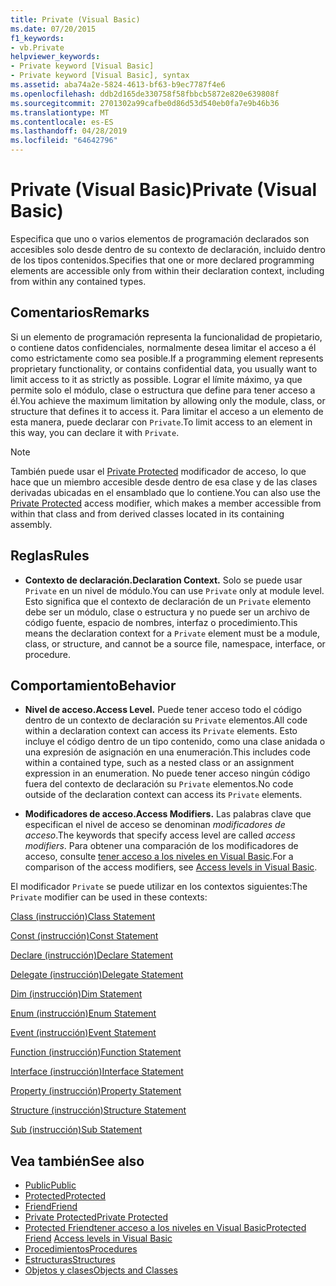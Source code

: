 ```yaml
---
title: Private (Visual Basic)
ms.date: 07/20/2015
f1_keywords:
- vb.Private
helpviewer_keywords:
- Private keyword [Visual Basic]
- Private keyword [Visual Basic], syntax
ms.assetid: aba74a2e-5824-4613-bf63-b9ec7787f4e6
ms.openlocfilehash: ddb2d165de330758f58fbbcb5872e820e639808f
ms.sourcegitcommit: 2701302a99cafbe0d86d53d540eb0fa7e9b46b36
ms.translationtype: MT
ms.contentlocale: es-ES
ms.lasthandoff: 04/28/2019
ms.locfileid: "64642796"
---
```

# <a name="private-visual-basic"></a><span data-ttu-id="30b15-102">Private (Visual Basic)</span><span class="sxs-lookup"><span data-stu-id="30b15-102">Private (Visual Basic)</span></span>
<span data-ttu-id="30b15-103">Especifica que uno o varios elementos de programación declarados son accesibles solo desde dentro de su contexto de declaración, incluido dentro de los tipos contenidos.</span><span class="sxs-lookup"><span data-stu-id="30b15-103">Specifies that one or more declared programming elements are accessible only from within their declaration context, including from within any contained types.</span></span>  
  
## <a name="remarks"></a><span data-ttu-id="30b15-104">Comentarios</span><span class="sxs-lookup"><span data-stu-id="30b15-104">Remarks</span></span>  
 <span data-ttu-id="30b15-105">Si un elemento de programación representa la funcionalidad de propietario, o contiene datos confidenciales, normalmente desea limitar el acceso a él como estrictamente como sea posible.</span><span class="sxs-lookup"><span data-stu-id="30b15-105">If a programming element represents proprietary functionality, or contains confidential data, you usually want to limit access to it as strictly as possible.</span></span> <span data-ttu-id="30b15-106">Lograr el límite máximo, ya que permite solo el módulo, clase o estructura que define para tener acceso a él.</span><span class="sxs-lookup"><span data-stu-id="30b15-106">You achieve the maximum limitation by allowing only the module, class, or structure that defines it to access it.</span></span> <span data-ttu-id="30b15-107">Para limitar el acceso a un elemento de esta manera, puede declarar con `Private`.</span><span class="sxs-lookup"><span data-stu-id="30b15-107">To limit access to an element in this way, you can declare it with `Private`.</span></span>  

> [!NOTE]
> <span data-ttu-id="30b15-108">También puede usar el [Private Protected](private-protected.md) modificador de acceso, lo que hace que un miembro accesible desde dentro de esa clase y de las clases derivadas ubicadas en el ensamblado que lo contiene.</span><span class="sxs-lookup"><span data-stu-id="30b15-108">You can also use the [Private Protected](private-protected.md) access modifier, which makes a member accessible from within that class and from derived classes located in its containing assembly.</span></span>

## <a name="rules"></a><span data-ttu-id="30b15-109">Reglas</span><span class="sxs-lookup"><span data-stu-id="30b15-109">Rules</span></span>  

- <span data-ttu-id="30b15-110">**Contexto de declaración.**</span><span class="sxs-lookup"><span data-stu-id="30b15-110">**Declaration Context.**</span></span> <span data-ttu-id="30b15-111">Solo se puede usar `Private` en un nivel de módulo.</span><span class="sxs-lookup"><span data-stu-id="30b15-111">You can use `Private` only at module level.</span></span> <span data-ttu-id="30b15-112">Esto significa que el contexto de declaración de un `Private` elemento debe ser un módulo, clase o estructura y no puede ser un archivo de código fuente, espacio de nombres, interfaz o procedimiento.</span><span class="sxs-lookup"><span data-stu-id="30b15-112">This means the declaration context for a `Private` element must be a module, class, or structure, and cannot be a source file, namespace, interface, or procedure.</span></span>  
  
## <a name="behavior"></a><span data-ttu-id="30b15-113">Comportamiento</span><span class="sxs-lookup"><span data-stu-id="30b15-113">Behavior</span></span>  
  
- <span data-ttu-id="30b15-114">**Nivel de acceso.**</span><span class="sxs-lookup"><span data-stu-id="30b15-114">**Access Level.**</span></span> <span data-ttu-id="30b15-115">Puede tener acceso todo el código dentro de un contexto de declaración su `Private` elementos.</span><span class="sxs-lookup"><span data-stu-id="30b15-115">All code within a declaration context can access its `Private` elements.</span></span> <span data-ttu-id="30b15-116">Esto incluye el código dentro de un tipo contenido, como una clase anidada o una expresión de asignación en una enumeración.</span><span class="sxs-lookup"><span data-stu-id="30b15-116">This includes code within a contained type, such as a nested class or an assignment expression in an enumeration.</span></span> <span data-ttu-id="30b15-117">No puede tener acceso ningún código fuera del contexto de declaración su `Private` elementos.</span><span class="sxs-lookup"><span data-stu-id="30b15-117">No code outside of the declaration context can access its `Private` elements.</span></span>  
  
- <span data-ttu-id="30b15-118">**Modificadores de acceso.**</span><span class="sxs-lookup"><span data-stu-id="30b15-118">**Access Modifiers.**</span></span> <span data-ttu-id="30b15-119">Las palabras clave que especifican el nivel de acceso se denominan *modificadores de acceso*.</span><span class="sxs-lookup"><span data-stu-id="30b15-119">The keywords that specify access level are called *access modifiers*.</span></span> <span data-ttu-id="30b15-120">Para obtener una comparación de los modificadores de acceso, consulte [tener acceso a los niveles en Visual Basic](../../../visual-basic/programming-guide/language-features/declared-elements/access-levels.md).</span><span class="sxs-lookup"><span data-stu-id="30b15-120">For a comparison of the access modifiers, see [Access levels in Visual Basic](../../../visual-basic/programming-guide/language-features/declared-elements/access-levels.md).</span></span>  
  
 <span data-ttu-id="30b15-121">El modificador `Private` se puede utilizar en los contextos siguientes:</span><span class="sxs-lookup"><span data-stu-id="30b15-121">The `Private` modifier can be used in these contexts:</span></span>  
  
 [<span data-ttu-id="30b15-122">Class (instrucción)</span><span class="sxs-lookup"><span data-stu-id="30b15-122">Class Statement</span></span>](../../../visual-basic/language-reference/statements/class-statement.md)  
  
 [<span data-ttu-id="30b15-123">Const (instrucción)</span><span class="sxs-lookup"><span data-stu-id="30b15-123">Const Statement</span></span>](../../../visual-basic/language-reference/statements/const-statement.md)  
  
 [<span data-ttu-id="30b15-124">Declare (instrucción)</span><span class="sxs-lookup"><span data-stu-id="30b15-124">Declare Statement</span></span>](../../../visual-basic/language-reference/statements/declare-statement.md)  
  
 [<span data-ttu-id="30b15-125">Delegate (instrucción)</span><span class="sxs-lookup"><span data-stu-id="30b15-125">Delegate Statement</span></span>](../../../visual-basic/language-reference/statements/delegate-statement.md)  
  
 [<span data-ttu-id="30b15-126">Dim (instrucción)</span><span class="sxs-lookup"><span data-stu-id="30b15-126">Dim Statement</span></span>](../../../visual-basic/language-reference/statements/dim-statement.md)  
  
 [<span data-ttu-id="30b15-127">Enum (instrucción)</span><span class="sxs-lookup"><span data-stu-id="30b15-127">Enum Statement</span></span>](../../../visual-basic/language-reference/statements/enum-statement.md)  
  
 [<span data-ttu-id="30b15-128">Event (instrucción)</span><span class="sxs-lookup"><span data-stu-id="30b15-128">Event Statement</span></span>](../../../visual-basic/language-reference/statements/event-statement.md)  
  
 [<span data-ttu-id="30b15-129">Function (instrucción)</span><span class="sxs-lookup"><span data-stu-id="30b15-129">Function Statement</span></span>](../../../visual-basic/language-reference/statements/function-statement.md)  
  
 [<span data-ttu-id="30b15-130">Interface (instrucción)</span><span class="sxs-lookup"><span data-stu-id="30b15-130">Interface Statement</span></span>](../../../visual-basic/language-reference/statements/interface-statement.md)  
  
 [<span data-ttu-id="30b15-131">Property (instrucción)</span><span class="sxs-lookup"><span data-stu-id="30b15-131">Property Statement</span></span>](../../../visual-basic/language-reference/statements/property-statement.md)  
  
 [<span data-ttu-id="30b15-132">Structure (instrucción)</span><span class="sxs-lookup"><span data-stu-id="30b15-132">Structure Statement</span></span>](../../../visual-basic/language-reference/statements/structure-statement.md)  
  
 [<span data-ttu-id="30b15-133">Sub (instrucción)</span><span class="sxs-lookup"><span data-stu-id="30b15-133">Sub Statement</span></span>](../../../visual-basic/language-reference/statements/sub-statement.md)  
  
## <a name="see-also"></a><span data-ttu-id="30b15-134">Vea también</span><span class="sxs-lookup"><span data-stu-id="30b15-134">See also</span></span>

- [<span data-ttu-id="30b15-135">Public</span><span class="sxs-lookup"><span data-stu-id="30b15-135">Public</span></span>](../../../visual-basic/language-reference/modifiers/public.md)
- [<span data-ttu-id="30b15-136">Protected</span><span class="sxs-lookup"><span data-stu-id="30b15-136">Protected</span></span>](../../../visual-basic/language-reference/modifiers/protected.md)
- [<span data-ttu-id="30b15-137">Friend</span><span class="sxs-lookup"><span data-stu-id="30b15-137">Friend</span></span>](../../../visual-basic/language-reference/modifiers/friend.md)
- [<span data-ttu-id="30b15-138">Private Protected</span><span class="sxs-lookup"><span data-stu-id="30b15-138">Private Protected</span></span>](./private-protected.md)
- <span data-ttu-id="30b15-139">[Protected Friend](./protected-friend.md)[tener acceso a los niveles en Visual Basic](../../../visual-basic/programming-guide/language-features/declared-elements/access-levels.md)</span><span class="sxs-lookup"><span data-stu-id="30b15-139">[Protected Friend](./protected-friend.md)    [Access levels in Visual Basic](../../../visual-basic/programming-guide/language-features/declared-elements/access-levels.md)</span></span>
- [<span data-ttu-id="30b15-140">Procedimientos</span><span class="sxs-lookup"><span data-stu-id="30b15-140">Procedures</span></span>](../../../visual-basic/programming-guide/language-features/procedures/index.md)
- [<span data-ttu-id="30b15-141">Estructuras</span><span class="sxs-lookup"><span data-stu-id="30b15-141">Structures</span></span>](../../../visual-basic/programming-guide/language-features/data-types/structures.md)
- [<span data-ttu-id="30b15-142">Objetos y clases</span><span class="sxs-lookup"><span data-stu-id="30b15-142">Objects and Classes</span></span>](../../../visual-basic/programming-guide/language-features/objects-and-classes/index.md)

